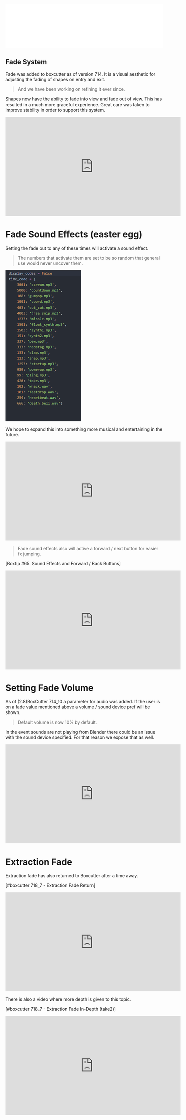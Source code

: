 ![header](img/banner.gif)

## Fade System

Fade was added to boxcutter as of version 714. It is a visual aesthetic for adjusting the fading of shapes on entry and exit.

> And we have been working on refining it ever since.

Shapes now have the ability to fade into view and fade out of view. This has resulted in a much more graceful experience. Great care was taken to improve stability in order to support this system.

<iframe width="560" height="315" src="https://www.youtube.com/embed/MHKAfuKbMa8" title="YouTube video player" frameborder="0" allow="accelerometer; autoplay; clipboard-write; encrypted-media; gyroscope; picture-in-picture" allowfullscreen></iframe>

# Fade Sound Effects (easter egg)

Setting the fade out to any of these times will activate a sound effect. 

> The numbers that activate them are set to be so random that general use would never uncover them.

![image](img/fade/f5.png)

We hope to expand this into something more musical and entertaining in the future.

<iframe width="560" height="315" src="https://www.youtube.com/embed/bB4HL3V9lDw" title="YouTube video player" frameborder="0" allow="accelerometer; autoplay; clipboard-write; encrypted-media; gyroscope; picture-in-picture" allowfullscreen></iframe>

> Fade sound effects also will active a forward / next button for easier fx jumping.

[Boxtip #65. Sound Effects and Forward / Back Buttons]

<iframe width="560" height="315" src="https://www.youtube.com/embed/YUjTS-FpYOs" title="YouTube video player" frameborder="0" allow="accelerometer; autoplay; clipboard-write; encrypted-media; gyroscope; picture-in-picture" allowfullscreen></iframe>

# Setting Fade Volume

As of (2.8)BoxCutter 714_10 a parameter for audio was added. If the user is on a fade value mentioned above a volume / sound device pref will be shown.

> Default volume is now 10% by default.

In the event sounds are not playing from Blender there could be an issue with the sound device specified. For that reason we expose that as well.

<iframe width="560" height="315" src="https://www.youtube.com/embed/pBMUq1qsQHM" title="YouTube video player" frameborder="0" allow="accelerometer; autoplay; clipboard-write; encrypted-media; gyroscope; picture-in-picture" allowfullscreen></iframe>

# Extraction Fade

Extraction fade has also returned to Boxcutter after a time away. 

[#boxcutter 718_7 - Extraction Fade Return]

<iframe width="560" height="315" src="https://www.youtube.com/embed/Kk0zbDAUplk" title="YouTube video player" frameborder="0" allow="accelerometer; autoplay; clipboard-write; encrypted-media; gyroscope; picture-in-picture" allowfullscreen></iframe>

There is also a video where more depth is given to this topic.

[#boxcutter 718_7 - Extraction Fade In-Depth (take2)]

<iframe width="560" height="315" src="https://www.youtube.com/embed/1pOO_-ltQos" title="YouTube video player" frameborder="0" allow="accelerometer; autoplay; clipboard-write; encrypted-media; gyroscope; picture-in-picture" allowfullscreen></iframe>